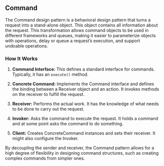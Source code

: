 ## Command

The Command design pattern is a behavioral design pattern that turns a request into a stand-alone object. This object contains all information about the request. This transformation allows command objects to be used in different frameworks and queues, making it easier to parameterize objects with operations, delay or queue a request’s execution, and support undoable operations.

### How It Works

1. **Command Interface:** This defines a standard interface for commands. Typically, it has an `execute()` method.

2. **Concrete Command:** Implements the Command interface and defines the binding between a Receiver object and an action. It invokes methods on the receiver to fulfill the request.

3. **Receiver:** Performs the actual work. It has the knowledge of what needs to be done to carry out the request.

4. **Invoker:** Asks the command to execute the request. It holds a command and at some point asks the command to do something.

5. **Client:** Creates ConcreteCommand instances and sets their receiver. It might also configure the Invoker.

By decoupling the sender and receiver, the Command pattern allows for a high degree of flexibility in designing command structures, such as creating complex commands from simpler ones.